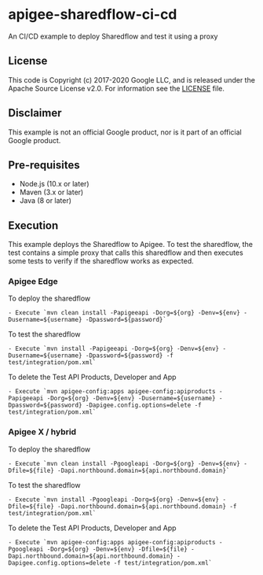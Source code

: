 # apigee-sharedflow-ci-cd

An CI/CD example to deploy Sharedflow and test it using a proxy

## License

This code is Copyright (c) 2017-2020 Google LLC, and is released under the
Apache Source License v2.0. For information see the [LICENSE](LICENSE) file.

## Disclaimer

This example is not an official Google product, nor is it part of an official Google product.

## Pre-requisites

- Node.js (10.x or later)
- Maven (3.x or later)
- Java (8 or later)

## Execution

This example deploys the Sharedflow to Apigee. To test the sharedflow, the test contains a simple proxy that calls this sharedflow and then executes some tests to verify if the sharedflow works as expected.

### Apigee Edge

To deploy the sharedflow 

	- Execute `mvn clean install -Papigeeapi -Dorg=${org} -Denv=${env} -Dusername=${username} -Dpassword=${password}`

To test the sharedflow 

	- Execute `mvn install -Papigeeapi -Dorg=${org} -Denv=${env} -Dusername=${username} -Dpassword=${password} -f test/integration/pom.xml`

To delete the Test API Products, Developer and App

	- Execute `mvn apigee-config:apps apigee-config:apiproducts -Papigeeapi -Dorg=${org} -Denv=${env} -Dusername=${username} -Dpassword=${password} -Dapigee.config.options=delete -f test/integration/pom.xml`


### Apigee X / hybrid

To deploy the sharedflow 

	- Execute `mvn clean install -Pgoogleapi -Dorg=${org} -Denv=${env} -Dfile=${file} -Dapi.northbound.domain=${api.northbound.domain}`

To test the sharedflow 

	- Execute `mvn install -Pgoogleapi -Dorg=${org} -Denv=${env} -Dfile=${file} -Dapi.northbound.domain=${api.northbound.domain} -f test/integration/pom.xml`

To delete the Test API Products, Developer and App

	- Execute `mvn apigee-config:apps apigee-config:apiproducts -Pgoogleapi -Dorg=${org} -Denv=${env} -Dfile=${file} -Dapi.northbound.domain=${api.northbound.domain} -Dapigee.config.options=delete -f test/integration/pom.xml`

